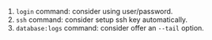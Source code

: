 1. `login` command: consider using user/password.
2. `ssh` command: consider setup ssh key automatically.
3. `database:logs` command: consider offer an `--tail` option.
